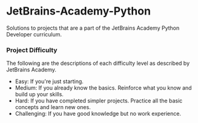 # JetBrains-Academy-Python
Solutions to projects that are a part of the JetBrains Academy Python Developer curriculum.

### Project Difficulty
The following are the descriptions of each difficulty level as described by JetBrains Academy.

- Easy: If you're just starting.
- Medium: If you already know the basics. Reinforce what you know and build up your skills.
- Hard: If you have completed simpler projects. Practice all the basic concepts and learn new ones.
- Challenging: If you have good knowledge but no work experience.
